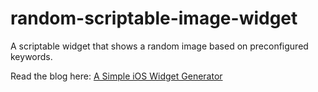 # random-scriptable-image-widget
 A scriptable widget that shows a random image based on preconfigured keywords.

 Read the blog here: [A Simple iOS Widget Generator](https://neveriand.github.io/articles/new/new-07-a-simple-iOS-widget-generator.html)
